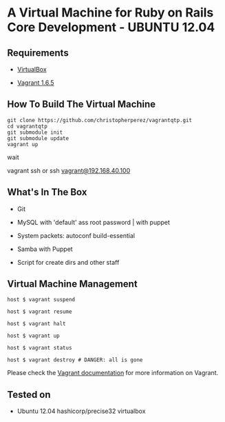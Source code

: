 # A Virtual Machine for Ruby on Rails Core Development - UBUNTU 12.04

## Requirements

* [VirtualBox](https://www.virtualbox.org)

* [Vagrant 1.6.5](http://vagrantup.com) 

## How To Build The Virtual Machine

    git clone https://github.com/christopherperez/vagrantqtp.git
    cd vagrantqtp
    git submodule init
    git submodule update
    vagrant up

wait

vagrant ssh 
or
ssh vagrant@192.168.40.100



## What's In The Box

* Git

* MySQL with 'default' ass root password | with puppet

* System packets: autoconf build-essential

* Samba with Puppet

* Script for create dirs and other staff


## Virtual Machine Management

    host $ vagrant suspend

    host $ vagrant resume

    host $ vagrant halt

    host $ vagrant up

    host $ vagrant status

    host $ vagrant destroy # DANGER: all is gone

Please check the [Vagrant documentation](http://docs.vagrantup.com/v2/) for more information on Vagrant.


## Tested on

* Ubuntu 12.04 hashicorp/precise32 virtualbox
